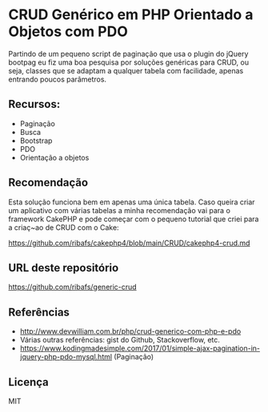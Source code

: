 # CRUD Genérico em PHP Orientado a Objetos com PDO

Partindo de um pequeno script de paginação que usa o plugin do jQuery bootpag eu fiz uma boa pesquisa por soluções genéricas para CRUD, ou seja, classes que se adaptam a qualquer tabela com facilidade, apenas entrando poucos parâmetros.

## Recursos:

- Paginação
- Busca
- Bootstrap
- PDO
- Orientação a objetos

## Recomendação

Esta solução funciona bem em apenas uma única tabela. Caso queira criar um aplicativo com várias tabelas a minha recomendação vai para o framework CakePHP e pode começar com o pequeno tutorial que criei para a criaç~ao de CRUD com o Cake:

https://github.com/ribafs/cakephp4/blob/main/CRUD/cakephp4-crud.md

## URL deste repositório

https://github.com/ribafs/generic-crud

## Referências

- http://www.devwilliam.com.br/php/crud-generico-com-php-e-pdo
- Várias outras referências: gist do Github, Stackoverflow, etc.
- https://www.kodingmadesimple.com/2017/01/simple-ajax-pagination-in-jquery-php-pdo-mysql.html (Paginação)

## Licença

MIT
